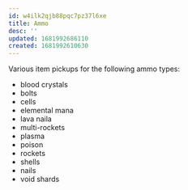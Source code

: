 ```yaml
---
id: w4ilk2qjb88pqc7pz37l6xe
title: Ammo
desc: ''
updated: 1681992686110
created: 1681992610630
---
```

Various item pickups for the following ammo types:
- blood crystals
- bolts
- cells
- elemental mana
- lava naila
- multi-rockets
- plasma
- poison
- rockets
- shells
- nails
- void shards